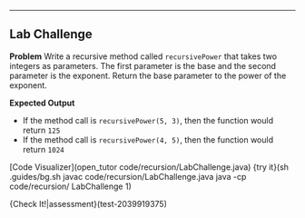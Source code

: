 ----------

## Lab Challenge

**Problem**
Write a recursive method called `recursivePower` that takes two integers as parameters. The first parameter is the base and the second parameter is the exponent. Return the base parameter to the power of the exponent.

**Expected Output**
* If the method call is `recursivePower(5, 3)`, then the function would return `125`
* If the method call is `recursivePower(4, 5)`, then the function would return `1024`

[Code Visualizer](open_tutor code/recursion/LabChallenge.java)
{try it}(sh .guides/bg.sh javac code/recursion/LabChallenge.java java -cp code/recursion/ LabChallenge 1)

{Check It!|assessment}(test-2039919375)

